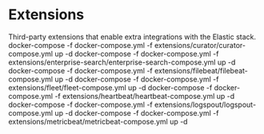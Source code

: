 # Extensions

Third-party extensions that enable extra integrations with the Elastic stack.
docker-compose -f docker-compose.yml -f extensions/curator/curator-compose.yml up -d
docker-compose -f docker-compose.yml -f extensions/enterprise-search/enterprise-search-compose.yml up -d
docker-compose -f docker-compose.yml -f extensions/filebeat/filebeat-compose.yml up -d
docker-compose -f docker-compose.yml -f extensions/fleet/fleet-compose.yml up -d
docker-compose -f docker-compose.yml -f extensions/heartbeat/heartbeat-compose.yml up -d
docker-compose -f docker-compose.yml -f extensions/logspout/logspout-compose.yml up -d
docker-compose -f docker-compose.yml -f extensions/metricbeat/metricbeat-compose.yml up -d